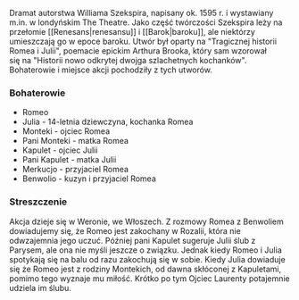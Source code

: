 Dramat autorstwa Williama Szekspira, napisany ok. 1595 r. i wystawiany m.in. w londyńskim The Theatre. Jako część twórczości Szekspira leży na przełomie [[Renesans|renesansu]] i [[Barok|baroku]], ale niektórzy umieszczają go w epoce baroku.
Utwór był oparty na "Tragicznej historii Romea i Julii", poemacie epickim Arthura Brooka, który sam wzorował się na "Historii nowo odkrytej dwojga szlachetnych kochanków". Bohaterowie i miejsce akcji pochodziły z tych utworów.
### Bohaterowie
- Romeo
- Julia - 14-letnia dziewczyna, kochanka Romea
- Monteki - ojciec Romea
- Pani Monteki - matka Romea
- Kapulet - ojciec Julii
- Pani Kapulet - matka Julii
- Merkucjo - przyjaciel Romea
- Benwolio - kuzyn i przyjaciel Romea

### Streszczenie
Akcja dzieje się w Weronie, we Włoszech.
Z rozmowy Romea z Benwoliem dowiadujemy się, że Romeo jest zakochany w Rozalii, która nie odwzajemnia jego uczuć. Później pani Kapulet sugeruje Julii ślub z Parysem, ale ona nie myśli jeszcze o związku. Jednak kiedy Romeo i Julia spotykają się na balu od razu zakochują się w sobie.
Kiedy Julia dowiaduje się że Romeo jest z rodziny Montekich, od dawna skłóconej z Kapuletami, pomimo tego wyznaje mu miłość. Krótko po tym Ojciec Laurenty potajemnie udziela im ślubu.

